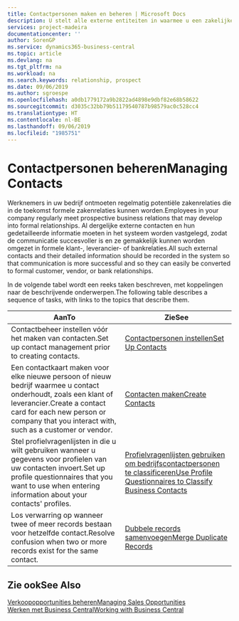 ```yaml
---
title: Contactpersonen maken en beheren | Microsoft Docs
description: U stelt alle externe entiteiten in waarmee u een zakelijke relatie hebt (zoals prospects, klanten, leveranciers en consultants) als contacten.
services: project-madeira
documentationcenter: ''
author: SorenGP
ms.service: dynamics365-business-central
ms.topic: article
ms.devlang: na
ms.tgt_pltfrm: na
ms.workload: na
ms.search.keywords: relationship, prospect
ms.date: 09/06/2019
ms.author: sgroespe
ms.openlocfilehash: a0db1779172a9b2822ad4898e9dbf82e68b58622
ms.sourcegitcommit: d3035c32bb79b51179540787b98579ac0c528cc4
ms.translationtype: HT
ms.contentlocale: nl-BE
ms.lasthandoff: 09/06/2019
ms.locfileid: "1985751"
---
```

# <a name="managing-contacts"></a><span data-ttu-id="025cc-103">Contactpersonen beheren</span><span class="sxs-lookup"><span data-stu-id="025cc-103">Managing Contacts</span></span>
<span data-ttu-id="025cc-104">Werknemers in uw bedrijf ontmoeten regelmatig potentiële zakenrelaties die in de toekomst formele zakenrelaties kunnen worden.</span><span class="sxs-lookup"><span data-stu-id="025cc-104">Employees in your company regularly meet prospective business relations that may develop into formal relationships.</span></span> <span data-ttu-id="025cc-105">Al dergelijke externe contacten en hun gedetailleerde informatie moeten in het systeem worden vastgelegd, zodat de communicatie succesvoller is en ze gemakkelijk kunnen worden omgezet in formele klant-, leverancier- of bankrelaties.</span><span class="sxs-lookup"><span data-stu-id="025cc-105">All such external contacts and their detailed information should be recorded in the system so that communication is more successful and so they can easily be converted to formal customer, vendor, or bank relationships.</span></span>

<span data-ttu-id="025cc-106">In de volgende tabel wordt een reeks taken beschreven, met koppelingen naar de beschrijvende onderwerpen.</span><span class="sxs-lookup"><span data-stu-id="025cc-106">The following table describes a sequence of tasks, with links to the topics that describe them.</span></span>

| <span data-ttu-id="025cc-107">Aan</span><span class="sxs-lookup"><span data-stu-id="025cc-107">To</span></span> | <span data-ttu-id="025cc-108">Zie</span><span class="sxs-lookup"><span data-stu-id="025cc-108">See</span></span> |
| --- | --- |
| <span data-ttu-id="025cc-109">Contactbeheer instellen vóór het maken van contacten.</span><span class="sxs-lookup"><span data-stu-id="025cc-109">Set up contact management prior to creating contacts.</span></span> |[<span data-ttu-id="025cc-110">Contactpersonen instellen</span><span class="sxs-lookup"><span data-stu-id="025cc-110">Set Up Contacts</span></span>](marketing-setup-contacts.md) |
| <span data-ttu-id="025cc-111">Een contactkaart maken voor elke nieuwe persoon of nieuw bedrijf waarmee u contact onderhoudt, zoals een klant of leverancier.</span><span class="sxs-lookup"><span data-stu-id="025cc-111">Create a contact card for each new person or company that you interact with, such as a customer or vendor.</span></span> |[<span data-ttu-id="025cc-112">Contacten maken</span><span class="sxs-lookup"><span data-stu-id="025cc-112">Create Contacts</span></span>](marketing-create-contact-companies.md) |
|<span data-ttu-id="025cc-113">Stel profielvragenlijsten in die u wilt gebruiken wanneer u gegevens voor profielen van uw contacten invoert.</span><span class="sxs-lookup"><span data-stu-id="025cc-113">Set up profile questionnaires that you want to use when entering information about your contacts' profiles.</span></span>|[<span data-ttu-id="025cc-114">Profielvragenlijsten gebruiken om bedrijfscontactpersonen te classificeren</span><span class="sxs-lookup"><span data-stu-id="025cc-114">Use Profile Questionnaires to Classify Business Contacts</span></span>](marketing-create-contact-profile-questionnaire.md)|
|<span data-ttu-id="025cc-115">Los verwarring op wanneer twee of meer records bestaan voor hetzelfde contact.</span><span class="sxs-lookup"><span data-stu-id="025cc-115">Resolve confusion when two or more records exist for the same contact.</span></span>|[<span data-ttu-id="025cc-116">Dubbele records samenvoegen</span><span class="sxs-lookup"><span data-stu-id="025cc-116">Merge Duplicate Records</span></span>](sales-how-merge-duplicate-records.md)|

## <a name="see-also"></a><span data-ttu-id="025cc-117">Zie ook</span><span class="sxs-lookup"><span data-stu-id="025cc-117">See Also</span></span>
[<span data-ttu-id="025cc-118">Verkoopopportunities beheren</span><span class="sxs-lookup"><span data-stu-id="025cc-118">Managing Sales Opportunities</span></span>](marketing-manage-sales-opportunities.md)  
[<span data-ttu-id="025cc-119">Werken met Business Central</span><span class="sxs-lookup"><span data-stu-id="025cc-119">Working with Business Central</span></span>](ui-work-product.md)  
